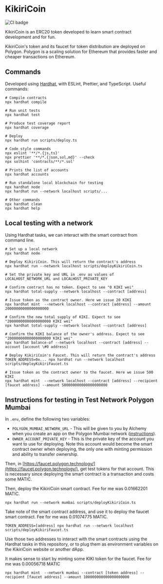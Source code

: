 # KikiriCoin

![CI badge](https://github.com/guillermodlpa/kikiricoin/workflows/Continuous%20Integration/badge.svg)

KikiriCoin is an ERC20 token developed to learn smart contract development and for fun.

KikiriCoin's token and its faucet for token distribution are deployed on Polygon. Polygon is a scaling solution for Ethereum that provides faster and cheaper transactions on Ethereum.

## Commands

Developed using [Hardhat](https://hardhat.org/), with ESLint, Prettier, and TypeScript. Useful commands:

```shell
# Compile contracts
npx hardhat compile

# Run unit tests
npx hardhat test

# Produce test coverage report
npx hardhat coverage

# Deploy
npx hardhat run scripts/deploy.ts

# Code style commands
npx eslint '**/*.{js,ts}'
npx prettier '**/*.{json,sol,md}' --check
npx solhint 'contracts/**/*.sol'

# Prints the list of accounts
npx hardhat accounts

# Run standalone local blockchain for testing
npx hardhat node
npx hardhat run --network localhost scripts/...

# Other commands
npx hardhat clean
npx hardhat help
```

## Local testing with a network

Using Hardhat tasks, we can interact with the smart contract from command line.

```shell
# Set up a local network
npx hardhat node

# Deploy KikiriCoin. This will return the contract's address
npx hardhat run --network localhost scripts/deployKikiriCoin.ts

# Set the private key and URL in .env as values of LOCALHOST_NETWORK_URL and LOCALHOST_PRIVATE_KEY

# Confirm contract has no token. Expect to see "0 KIKI wei"
npx hardhat total-supply --network localhost --contract [address]

# Issue token as the contract owner. Here we issue 20 KIKI
npx hardhat mint  --network localhost --contract [address] --amount 20000000000000000000

# Confirm the new total supply of KIKI. Expect to see "20000000000000000000 KIKI wei"
npx hardhat total-supply --network localhost --contract [address]

# Confirm the KIKI balance of the owner's address. Expect to see "20000000000000000000 KIKI wei"
npx hardhat balance-of --network localhost --contract [address] --account [account \#0 address]

# Deploy KikiriCoin's Faucet. This will return the contract's address
TOKEN_ADDRESS=0x... npx hardhat run --network localhost scripts/deployKikiriFaucet.ts

# Issue token as the contract owner to the faucet. Here we issue 500 KIKI
npx hardhat mint  --network localhost --contract [address] --recipient [faucet address] --amount 500000000000000000000
```

## Instructions for testing in Test Network Polygon Mumbai

In `.env`, define the following two variables:

- `POLYGON_MUMBAI_NETWORK_URL` - This will be given to you by Alchemy when you create an app on the Polygon Mumbai network ([instructions](https://docs.alchemy.com/alchemy/introduction/getting-started)).
- `OWNER_ACCOUNT_PRIVATE_KEY` - This is the private key of the account you want to use for deploying. Note this account would become the smart contract owner when deploying, the only one with minting permission and ability to transfer ownership.

Then, in [https://faucet.polygon.technology/](https://faucet.polygon.technology/), get test tokens for that account. This is necessary since deploying the smart contract is a transaction and costs some MATIC.

Then, deploy the KikiriCoin smart contract. Fee for me was 0.01662201 MATIC.

```shell
npx hardhat run --network mumbai scripts/deployKikiriCoin.ts
```

Take note of the smart contract address, and use it to deploy the faucet smart contract. Fee for me was 0.01074775 MATIC.

```shell
TOKEN_ADDRESS=[address] npx hardhat run --network localhost scripts/deployKikiriFaucet.ts
```

Use those two addresses to interact with the smart contracts using the Hardhat tasks in this repository, or to plug them as environment variables on the KikiriCoin website or another dApp.

It makes sense to start by minting some KIKI token for the faucet. Fee for me was 0.00056718 MATIC

```shell
npx hardhat mint  --network mumbai --contract [token address] --recipient [faucet address] --amount 100000000000000000000
```
